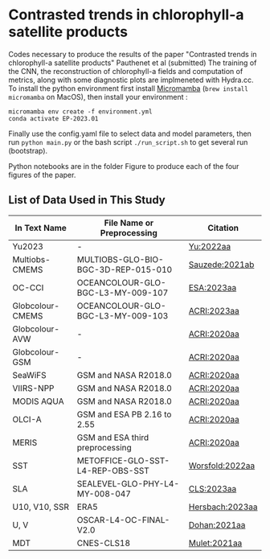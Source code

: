 # Contrasted trends in chlorophyll-a satellite products
Codes necessary to produce the results of the paper "Contrasted trends in chlorophyll-a satellite products" Pauthenet et al (submitted)
The training of the CNN, the reconstruction of chlorophyll-a fields and computation of metrics, along with some diagnostic plots are implmeneted with Hydra.cc.
To install the python environment first install [Micromamba](https://mamba.readthedocs.io/en/latest/micromamba-installation.html) (```brew install micromamba``` on MacOS), then install your environment :
```
micromamba env create -f environment.yml 
conda activate EP-2023.01
```
Finally use the config.yaml file to select data and model parameters, then run ```python main.py``` or the bash script ```./run_script.sh``` to get several run (bootstrap).  

Python notebooks are in the folder Figure to produce each of the four figures of the paper. 

## List of Data Used in This Study

| In Text Name      | File Name or Preprocessing        | Citation                |
| ----------------- | -------------------------------- | ----------------------- |
| Yu2023            | -                                | [Yu:2022aa](#)          |
| Multiobs-CMEMS    | MULTIOBS-GLO-BIO-BGC-3D-REP-015-010 | [Sauzede:2021ab](#)      |
| OC-CCI            | OCEANCOLOUR-GLO-BGC-L3-MY-009-107  | [ESA:2023aa](#)          |
| Globcolour-CMEMS  | OCEANCOLOUR-GLO-BGC-L3-MY-009-103  | [ACRI:2023aa](#)         |
| Globcolour-AVW    | -                                | [ACRI:2020aa](#)         |
| Globcolour-GSM    | -                                | [ACRI:2020aa](#)         |
| SeaWiFS           | GSM and NASA R2018.0             | [ACRI:2020aa](#)         |
| VIIRS-NPP         | GSM and NASA R2018.0             | [ACRI:2020aa](#)         |
| MODIS AQUA        | GSM and NASA R2018.0             | [ACRI:2020aa](#)         |
| OLCI-A            | GSM and ESA PB 2.16 to 2.55      | [ACRI:2020aa](#)         |
| MERIS             | GSM and ESA third preprocessing  | [ACRI:2020aa](#)         |
| SST               | METOFFICE-GLO-SST-L4-REP-OBS-SST | [Worsfold:2022aa](#)    |
| SLA               | SEALEVEL-GLO-PHY-L4-MY-008-047   | [CLS:2023aa](#)         |
| U10, V10, SSR     | ERA5                             | [Hersbach:2023aa](#)     |
| U, V              | OSCAR-L4-OC-FINAL-V2.0           | [Dohan:2021aa](#)       |
| MDT               | CNES-CLS18                        | [Mulet:2021aa](#)       |

